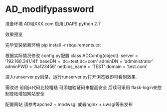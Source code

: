 # AD_modifypassword

准备环境
AD域XXX.com
启用LDAPS
python 2.7

效果预览




完毕安装依赖环境
pip install -r requirements.txt

根据实际情况修改 config.py配置
class ADConfig(object):
    server = '192.168.241.141'
    baseDN = 'dc=test,dc=com'
    adminDN = 'administrator'
    adminPWD = 'Aa123456'
    netbios_name = 'TEST'
    domain = 'test.com'

进入runserver.py目录，运行runserver.py打开浏览器即可看到效果.

需改进
前段js代码比较粗糙
可添加验证码来提高安全
后续可采用 flask-login来控制登陆增加网站安全

配置网站
请参考apche2 + modwsgi 或者nginx + uwsgi等来发布